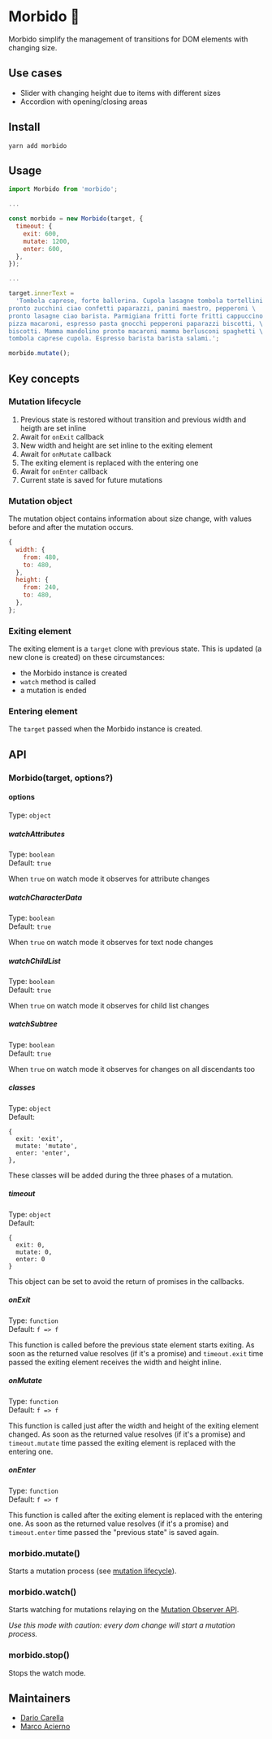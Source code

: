 # Morbido 🧸

Morbido simplify the management of transitions for DOM elements with changing size.

## Use cases

- Slider with changing height due to items with different sizes
- Accordion with opening/closing areas

## Install

```
yarn add morbido
```

## Usage

```js
import Morbido from 'morbido';

...

const morbido = new Morbido(target, {
  timeout: {
    exit: 600,
    mutate: 1200,
    enter: 600,
  },
});

...

target.innerText =
  'Tombola caprese, forte ballerina. Cupola lasagne tombola tortellini \
pronto zucchini ciao confetti paparazzi, panini maestro, pepperoni \
pronto lasagne ciao barista. Parmigiana fritti forte fritti cappuccino \
pizza macaroni, espresso pasta gnocchi pepperoni paparazzi biscotti, \
biscotti. Mamma mandolino pronto macaroni mamma berlusconi spaghetti \
tombola caprese cupola. Espresso barista barista salami.';

morbido.mutate();
```

## Key concepts

### Mutation lifecycle

1. Previous state is restored without transition and previous width and heigth are set inline
2. Await for `onExit` callback
3. New width and height are set inline to the exiting element
4. Await for `onMutate` callback
5. The exiting element is replaced with the entering one
6. Await for `onEnter` callback
7. Current state is saved for future mutations

### Mutation object

The mutation object contains information about size change, with values before and after the mutation occurs.

```js
{
  width: {
    from: 480,
    to: 480,
  },
  height: {
    from: 240,
    to: 480,
  },
};
```

### Exiting element

The exiting element is a `target` clone with previous state. This is updated (a new clone is created) on these circumstances:

- the Morbido instance is created
- `watch` method is called
- a mutation is ended

### Entering element

The `target` passed when the Morbido instance is created.

## API

### Morbido(target, options?)

#### options

Type: `object`

##### watchAttributes

Type: `boolean`<br>
Default: `true`

When `true` on watch mode it observes for attribute changes

##### watchCharacterData

Type: `boolean`<br>
Default: `true`

When `true` on watch mode it observes for text node changes

##### watchChildList

Type: `boolean`<br>
Default: `true`

When `true` on watch mode it observes for child list changes

##### watchSubtree

Type: `boolean`<br>
Default: `true`

When `true` on watch mode it observes for changes on all discendants too

##### classes

Type: `object`<br>
Default:

```
{
  exit: 'exit',
  mutate: 'mutate',
  enter: 'enter',
},
```

These classes will be added during the three phases of a mutation.

##### timeout

Type: `object`<br>
Default:

```
{
  exit: 0,
  mutate: 0,
  enter: 0
}
```

This object can be set to avoid the return of promises in the callbacks.

##### onExit

Type: `function`<br>
Default: `f => f`

This function is called before the previous state element starts exiting. As soon as the returned value resolves (if it's a promise) and `timeout.exit` time passed the exiting element receives the width and height inline.

##### onMutate

Type: `function`<br>
Default: `f => f`

This function is called just after the width and height of the exiting element changed. As soon as the returned value resolves (if it's a promise) and `timeout.mutate` time passed the exiting element is replaced with the entering one.

##### onEnter

Type: `function`<br>
Default: `f => f`

This function is called after the exiting element is replaced with the entering one. As soon as the returned value resolves (if it's a promise) and `timeout.enter` time passed the "previous state" is saved again.

### morbido.mutate()

Starts a mutation process (see [mutation lifecycle](#mutation-lifecycle)).

### morbido.watch()

Starts watching for mutations relaying on the [Mutation Observer API](https://developer.mozilla.org/en-US/docs/Web/API/MutationObserver).

_Use this mode with caution: every dom change will start a mutation process._

### morbido.stop()

Stops the watch mode.

## Maintainers

- [Dario Carella](https://github.com/Splact)
- [Marco Acierno](https://github.com/marcoacierno)
